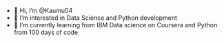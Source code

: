 - 👋 Hi, I’m @Kaumu04
- 👀 I’m interested in Data Science and Python development
- 🌱 I’m currently learning from IBM Data science on Coursera and Python from 100 days of code

<!---
Kaumu04/Kaumu04 is a ✨ special ✨ repository because its `README.md` (this file) appears on your GitHub profile.
You can click the Preview link to take a look at your changes.
--->
